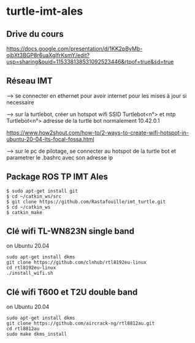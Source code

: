 # turtle-imt-ales

## Drive du cours

<https://docs.google.com/presentation/d/1KK2pByMb-ojbXt3BGP8r6uaXgIfrKsmY/edit?usp=sharing&ouid=115338138531092523446&rtpof=true&sd=true>


## Réseau IMT
--> se connecter en ethernet pour avoir internet pour les mises à jour si necessaire

--> sur la turtlebot, créer un hotspot wifi SSID Turtlebot<n°> et mtp Turtlebot<n°> adresse de la turtle bot normalement 10.42.0.1

<https://www.how2shout.com/how-to/2-ways-to-create-wifi-hotspot-in-ubuntu-20-04-lts-focal-fossa.html>

--> sur le pc de pilotage, se connecter au hotspot de la turtle bot et parametrer le .bashrc avec son adresse ip


## Package ROS TP IMT Ales

	$ sudo apt-get install git
	$ cd ~/catkin_ws/src
	$ git clone https://github.com/Rastafouille/imt_turtle.git
	$ cd ~/catkin_ws
	$ catkin_make


## Clé wifi TL-WN823N single band
 
on Ubuntu 20.04 

	sudo apt-get install dkms
 	git clone https://github.com/clnhub/rtl8192eu-linux
	cd rtl8192eu-linux
	./install_wifi.sh
	
## Clé wifi T600 et T2U double band

on Ubuntu 20.04 
	
	sudo apt-get install dkms
 	git clone https://github.com/aircrack-ng/rtl8812au.git
	cd rtl8812au
	sudo make dkms_install
	
	

